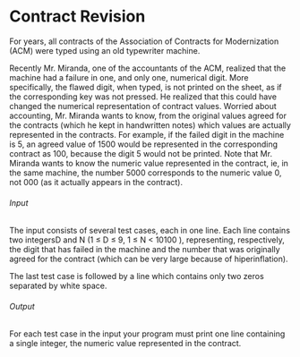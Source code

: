 # Contract Revision

For years, all contracts of the Association of Contracts for Modernization (ACM) were typed using an old typewriter machine.  

Recently Mr. Miranda, one of the accountants of the ACM, realized that the machine had a failure in one, and only one, numerical digit. More specifically, the flawed digit, when typed, is not printed on the sheet, as if the corresponding key was not pressed. He realized that this could have changed the numerical representation of contract values. Worried about accounting, Mr. Miranda wants to know, from the original values agreed for the contracts (which he kept in handwritten notes) which values are actually represented in the contracts. For example, if the failed digit in the machine is 5, an agreed value of 1500 would be represented in the corresponding contract as 100, because the digit 5 would not be printed. Note that Mr. Miranda wants to know the numeric value represented in the contract, ie, in the same machine, the number 5000 corresponds to the numeric value 0, not 000 (as it actually appears in the contract).  

###### Input
The input consists of several test cases, each in one line. Each line contains two integersD and N (1 ≤ D ≤ 9, 1 ≤ N < 10100 ), representing, respectively, the digit that has failed in the machine and the number that was originally agreed for the contract (which can be very large because of hiperinflation).  

The last test case is followed by a line which contains only two zeros separated by white space.  

###### Output
For each test case in the input your program must print one line containing a single integer, the numeric value represented in the contract.  